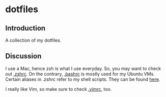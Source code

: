 dotfiles
========

## Introduction
A collection of my dotfiles.

## Discussion
I use a Mac, hence zsh is what I use everyday. So, you may want to check out [.zshrc][1]. On the contrary, [.bashrc][2] is mostly used for my Ubuntu VMs.  
Certain aliases in .zshrc refer to my shell scripts. They can be found [here][4].

I really like Vim, so make sure to check [.vimrc][3], too.

[1]: .zshrc
[2]: .bashrc
[3]: .vimrc
[4]: https://github.com/mehrshad-kh/shell

